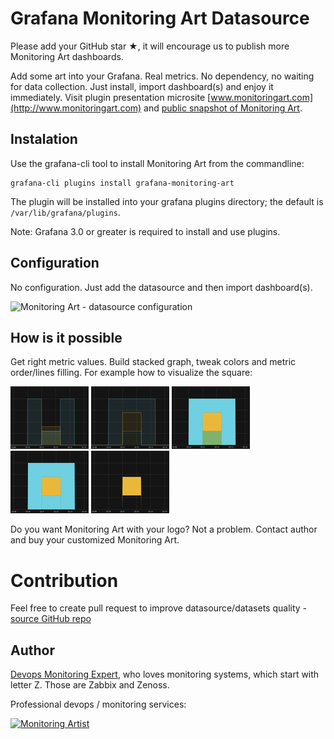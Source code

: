 # Grafana Monitoring Art Datasource

Please add your GitHub star ★, it will encourage us to publish more Monitoring
Art dashboards.

Add some art into your Grafana. Real metrics. No dependency, no waiting for data
collection. Just install, import dashboard(s) and enjoy it immediately. Visit
plugin presentation microsite [www.monitoringart.com](http://www.monitoringart.com)
and [public snapshot of Monitoring Art](https://snapshot.raintank.io/dashboard/snapshot/Taz80xbYsIawWOsYqzOs7IJI24OOruec).

## Instalation

Use the grafana-cli tool to install Monitoring Art from the commandline:

```
grafana-cli plugins install grafana-monitoring-art
```

The plugin will be installed into your grafana plugins directory; the default is
`/var/lib/grafana/plugins`.

Note: Grafana 3.0 or greater is required to install and use plugins.

## Configuration

No configuration. Just add the datasource and then import dashboard(s).

![Monitoring Art - datasource configuration](https://raw.githubusercontent.com/monitoringartist/grafana-monitoring-art/master/doc/datasource-configuration.png)

## How is it possible

Get right metric values. Build stacked graph, tweak colors and metric order/lines
filling. For example how to visualize the square:

![Monitoring Art](https://raw.githubusercontent.com/monitoringartist/grafana-monitoring-art/master/doc/howto1small.png)
![Monitoring Art](https://raw.githubusercontent.com/monitoringartist/grafana-monitoring-art/master/doc/howto2small.png)
![Monitoring Art](https://raw.githubusercontent.com/monitoringartist/grafana-monitoring-art/master/doc/howto3small.png)
![Monitoring Art](https://raw.githubusercontent.com/monitoringartist/grafana-monitoring-art/master/doc/howto4small.png)
![Monitoring Art](https://raw.githubusercontent.com/monitoringartist/grafana-monitoring-art/master/doc/howto5small.png)

Do you want Monitoring Art with your logo? Not a problem. Contact author and buy
your customized Monitoring Art.

# Contribution

Feel free to create pull request to improve datasource/datasets quality - [source GitHub repo](https://github.com/monitoringartist/grafana-monitoring-art)

## Author

[Devops Monitoring Expert](http://www.jangaraj.com 'DevOps / Docker / Kubernetes / AWS ECS / Google GCP / Zabbix / Zenoss / Terraform / Monitoring'),
who loves monitoring systems, which start with letter Z. Those are Zabbix and Zenoss.

Professional devops / monitoring services:

[![Monitoring Artist](https://monitoringartist.github.io/github-monitoring-artist-logo-white-transparent.png)](http://www.monitoringartist.com 'DevOps / Docker / Kubernetes / AWS ECS / Google GCP / Zabbix / Zenoss / Terraform / Monitoring')
